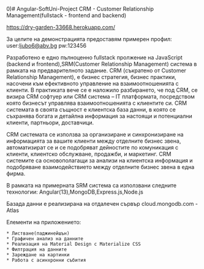 0)# Angular-SoftUni-Project
CRM - Customer Relationship Management(fullstack - frontend and backend)

https://dry-garden-33668.herokuapp.com/

За целите на демонстрацията предоставям примерен профил: user:ljubo6@abv.bg pw:123456


   Разработено е едно пълноценно fullstack пролжение на JavaScript (backend и frontend),SRM(Customer Relationship Management) 
система в рамката на предварителното задание.
   CRM (съкратено от Customer Relationship Management), е бизнес стратегия, бизнес практики,
насочени към ефективното управление на взаимоотношенията с клиенти.
   В практиката вече се е наложило разбирането, че под CRM, се визира CRM софтуер или CRM система – IT платформата,
посредством която бизнесът управлява взаимоотношенията с клиентите си. 
   CRM системата в своята същност е клиентска база данни, 
в която се съхранява богата и детайлна информация за настоящи и потенциални клиенти, партньори, доставчици. 

   CRM системата се използва за организиране и синхронизиране на информацията за вашите клиенти между отделните бизнес звена,
автоматизират се и се подобряват дейностите по комуникация с клиенти, клиентско обслужване, продажби, и маркетинг. 
   CRM системите са основополагащи за анализи на клиентска информация и подобряване взаимодействието между отделните бизнес звена в една фирма.

В рамката на примернатa SRM система са използвани следните технологии: Angular(13),MongoDB,Express.js,Node.js

Базада данни е реализирана на отдалечен сървър cloud.mongodb.com - Atlas

Елементи на приложението:

	* Листване(паджинейшън)
	* Графичен анализ на данните
	* Реализация на Material Design с Materialize CSS
	* Филтрация на данните
	* Зареждане на картинки
	* Работа с асинхронни събития


